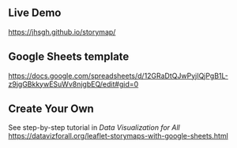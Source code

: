 ## Live Demo
https://jhsgh.github.io/storymap/

## Google Sheets template 
https://docs.google.com/spreadsheets/d/12GRaDtQJwPyjIQjPgB1L-z9jgGBkkywESuWv8njgbEQ/edit#gid=0

## Create Your Own
See step-by-step tutorial in *Data Visualization for All* https://datavizforall.org/leaflet-storymaps-with-google-sheets.html


